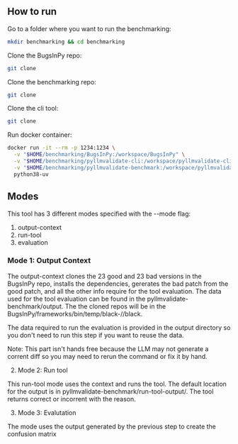 ## How to run

Go to a folder where you want to run the benchmarking:

```bash
mkdir benchmarking && cd benchmarking
```

Clone the BugsInPy repo:

```bash
git clone
```

Clone the benchmarking repo:

```bash
git clone
```

Clone the cli tool:

```bash
git clone
```

Run docker container:

```bash
docker run -it --rm -p 1234:1234 \
  -v "$HOME/benchmarking/BugsInPy:/workspace/BugsInPy" \
  -v "$HOME/benchmarking/pyllmvalidate-cli:/workspace/pyllmvalidate-cli" \
  -v "$HOME/benchmarking/pyllmvalidate-benchmark:/workspace/pyllmvalidate-benchmark" \
  python38-uv
```

## Modes

This tool has 3 different modes specified with the --mode flag:

1. output-context
2. run-tool
3. evaluation

### Mode 1: Output Context

The output-context clones the 23 good and 23 bad versions in the BugsInPy repo, installs the dependencies, gererates the bad patch from the good patch, and all the other info require for the tool evaluation. The data used for the tool evaluation can be found in the pyllmvalidate-benchmark/output. The the cloned repos will be in the BugsInPy/frameworks/bin/temp/black-<bug-number>/<version>/black.

The data required to run the evaluation is provided in the output directory so you don't need to run this step if you want to reuse the data.

Note: This part isn't hands free because the LLM may not generate a corrent diff so you may need to rerun the command or fix it by hand.

2. Mode 2: Run tool

This run-tool mode uses the context and runs the tool. The default location for the output is in pyllmvalidate-benchmark/run-tool-output/. The tool returns correct or incorrent with the reason.

3. Mode 3: Evalutation

The mode uses the output generated by the previous step to create the confusion matrix
